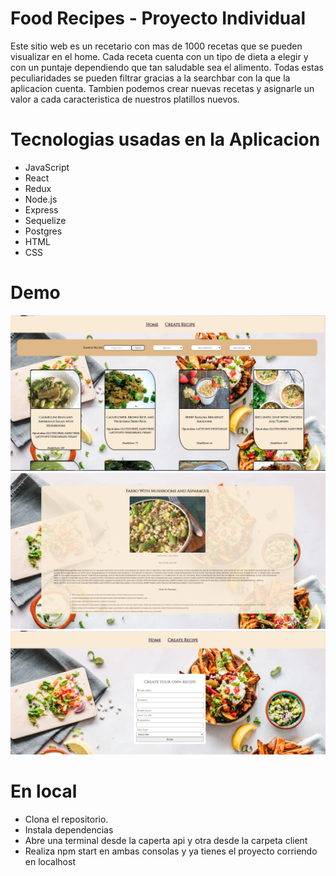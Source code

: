 # Food Recipes - Proyecto Individual

Este sitio web es un recetario con mas de 1000 recetas que se pueden visualizar en el home. Cada receta cuenta con un tipo de dieta a elegir y con un puntaje dependiendo que tan saludable sea el alimento.
Todas estas peculiaridades se pueden filtrar gracias a la searchbar con la que la aplicacion cuenta. 
Tambien podemos crear nuevas recetas y asignarle un valor a cada caracteristica de nuestros platillos nuevos.

# Tecnologias usadas en la Aplicacion

- JavaScript
- React
- Redux
- Node.js
- Express
- Sequelize
- Postgres
- HTML
- CSS
 
 # Demo
 
 ![Demo](https://raw.githubusercontent.com/azzzako/PI_foods/main/client/imagesproject/home.png)
 ![Demo](https://raw.githubusercontent.com/azzzako/PI_foods/main/client/imagesproject/detail.png)
 ![Demo](https://raw.githubusercontent.com/azzzako/PI_foods/main/client/imagesproject/create.png)
 
# En local

- Clona el repositorio.
- Instala dependencias
- Abre una terminal desde la caperta api y otra desde la carpeta client
- Realiza npm start en ambas consolas y ya tienes el proyecto corriendo en localhost
